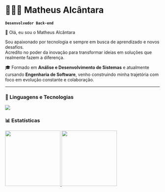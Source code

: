 # 👨🏽‍💻 Matheus Alcântara

**`Desenvolvedor Back-end`**

👋 Olá, eu sou o Matheus Alcântara  

Sou apaixonado por tecnologia e sempre em busca de aprendizado e novos desafios.  
Acredito no poder da inovação para transformar ideias em soluções que realmente fazem a diferença.  

🎓 Formado em **Análise e Desenvolvimento de Sistemas** e atualmente cursando **Engenharia de Software**, venho construindo minha trajetória com foco em evolução constante e colaboração.

---

### 🤖 Linguagens e Tecnologias

<img src="https://skillicons.dev/icons?i=java,spring,hibernate,mysql,postgres,docker,git" />



### 📊 Estatísticas

<p>
  <a href="https://github.com/MatheusAlcn">
  <img height="180cm" src="https://github-readme-stats.vercel.app/api?username=MatheusAlcn&show_icons=true&theme=transparent&include_all_commit=true&count_private=true"/>
  <img height="180cm" src="https://github-readme-stats.vercel.app/api/top-langs/?username=MatheusAlcn&layout=compact&langs_count=16&theme=transparent"/><br>

          
          
          







